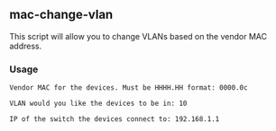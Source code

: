 ## mac-change-vlan
This script will allow you to change VLANs based on the vendor MAC address.

### Usage

```
Vendor MAC for the devices. Must be HHHH.HH format: 0000.0c
```

```
VLAN would you like the devices to be in: 10
```

```
IP of the switch the devices connect to: 192.168.1.1
```

